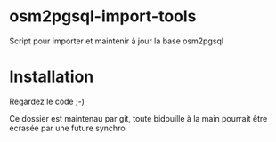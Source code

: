 osm2pgsql-import-tools
======================

Script pour importer et maintenir à jour la base osm2pgsql

Installation
============

Regardez le code ;-)

Ce dossier est maintenau par git, toute bidouille à la main pourrait être écrasée par une future synchro